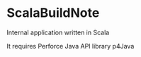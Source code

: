 # ScalaBuildNote
Internal application written in Scala

It requires Perforce Java API library p4Java
